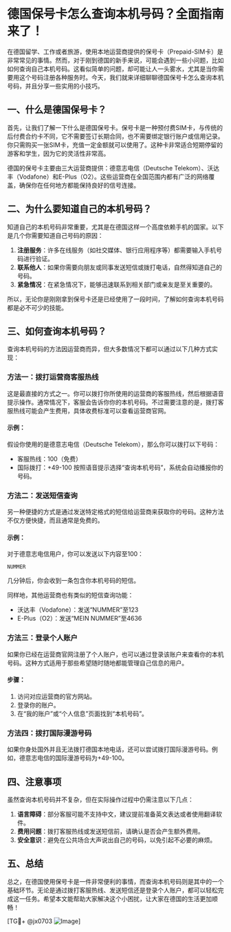 # 德国保号卡怎么查询本机号码？全面指南来了！

在德国留学、工作或者旅游，使用本地运营商提供的保号卡（Prepaid-SIM卡）是非常常见的事情。然而，对于刚到德国的新手来说，可能会遇到一些小问题，比如如何查询自己本机号码。这看似简单的问题，却可能让人一头雾水，尤其是当你需要用这个号码注册各种服务时。今天，我们就来详细聊聊德国保号卡怎么查询本机号码，并且分享一些实用的小技巧。

## 一、什么是德国保号卡？

首先，让我们了解一下什么是德国保号卡。保号卡是一种预付费SIM卡，与传统的后付费合约卡不同，它不需要签订长期合同，也不需要绑定银行账户或信用记录。你只需购买一张SIM卡，充值一定金额就可以使用了。这种卡非常适合短期停留的游客和学生，因为它的灵活性非常高。

德国的保号卡主要由三大运营商提供：德意志电信（Deutsche Telekom）、沃达丰（Vodafone）和E-Plus（O2）。这些运营商在全国范围内都有广泛的网络覆盖，确保你在任何地方都能保持良好的信号连接。

## 二、为什么要知道自己的本机号码？

知道自己的本机号码非常重要，尤其是在德国这样一个高度依赖手机的国家。以下是几个你需要知道自己号码的原因：

1. **注册服务**：许多在线服务（如社交媒体、银行应用程序等）都需要输入手机号码进行验证。
2. **联系他人**：如果你需要向朋友或同事发送短信或拨打电话，自然得知道自己的号码。
3. **紧急情况**：在紧急情况下，能够迅速联系到相关部门或亲友是至关重要的。

所以，无论你是刚刚拿到保号卡还是已经使用了一段时间，了解如何查询本机号码都是必不可少的技能。

## 三、如何查询本机号码？

查询本机号码的方法因运营商而异，但大多数情况下都可以通过以下几种方式实现：

### 方法一：拨打运营商客服热线

这是最直接的方式之一。你可以拨打你所使用的运营商的客服热线，然后根据语音提示操作。通常情况下，客服会告诉你你的本机号码。不过需要注意的是，拨打客服热线可能会产生费用，具体收费标准可以查看运营商官网。

#### 示例：
假设你使用的是德意志电信（Deutsche Telekom），那么你可以拨打以下号码：
- 客服热线：100（免费）
- 国际拨打：+49-100
按照语音提示选择“查询本机号码”，系统会自动播报你的号码。

### 方法二：发送短信查询

另一种便捷的方式是通过发送特定格式的短信给运营商来获取你的号码。这种方法不仅方便快捷，而且通常是免费的。

#### 示例：
对于德意志电信用户，你可以发送以下内容至100：
```
NUMMER
```
几分钟后，你会收到一条包含你本机号码的短信。

同样地，其他运营商也有类似的短信查询功能：
- 沃达丰（Vodafone）：发送“NUMMER”至123
- E-Plus（O2）：发送“MEIN NUMMER”至4636

### 方法三：登录个人账户

如果你已经在运营商官网注册了个人账户，也可以通过登录该账户来查看你的本机号码。这种方式适用于那些希望随时随地都能管理自己信息的用户。

#### 步骤：
1. 访问对应运营商的官方网站。
2. 登录你的账户。
3. 在“我的账户”或“个人信息”页面找到“本机号码”。

### 方法四：拨打国际漫游号码

如果你身处国外并且无法拨打德国本地电话，还可以尝试拨打国际漫游号码。例如，德意志电信的国际漫游号码为+49-100。

## 四、注意事项

虽然查询本机号码并不复杂，但在实际操作过程中仍需注意以下几点：

1. **语言障碍**：部分客服可能不支持中文，建议提前准备英文表达或者使用翻译软件。
2. **费用问题**：拨打客服热线或发送短信前，请确认是否会产生额外费用。
3. **安全意识**：避免在公共场合大声说出自己的号码，以免引起不必要的麻烦。

## 五、总结

总之，在德国使用保号卡是一件非常便利的事情，而查询本机号码则是其中的一个基础环节。无论是通过拨打客服热线、发送短信还是登录个人账户，都可以轻松完成这一任务。希望本文能帮助大家解决这个小困扰，让大家在德国的生活更加顺畅！

[TG💪+ @jx0703 ![Image](https://github.com/user-attachments/assets/dbca1d08-cadb-493c-b0ec-ad6f7a83f270)]